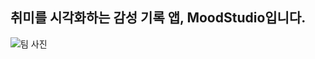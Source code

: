 ## 취미를 시각화하는 감성 기록 앱, MoodStudio입니다.

![팀 사진](https://github.com/user-attachments/assets/2838e459-8534-4fa8-9f62-c1d3b78611d0)

<!--

**Here are some ideas to get you started:**

🙋‍♀️ A short introduction - what is your organization all about?
🌈 Contribution guidelines - how can the community get involved?
👩‍💻 Useful resources - where can the community find your docs? Is there anything else the community should know?
🍿 Fun facts - what does your team eat for breakfast?
🧙 Remember, you can do mighty things with the power of [Markdown](https://docs.github.com/github/writing-on-github/getting-started-with-writing-and-formatting-on-github/basic-writing-and-formatting-syntax)
-->
